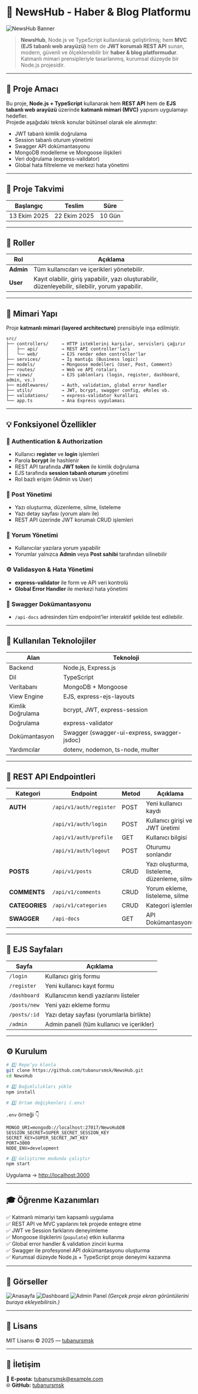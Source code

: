 # 📰 NewsHub - Haber & Blog Platformu

![NewsHub Banner](https://via.placeholder.com/1000x250/007bff/ffffff?text=NewsHub+-+Haber+%26+Blog+Platformu)

> **NewsHub**, Node.js ve TypeScript kullanılarak geliştirilmiş; hem **MVC (EJS tabanlı web arayüzü)** hem de **JWT korumalı REST API** sunan, modern, güvenli ve ölçeklenebilir bir **haber & blog platformudur**.  
> Katmanlı mimari prensipleriyle tasarlanmış, kurumsal düzeyde bir Node.js projesidir.

---

## 🎯 Proje Amacı

Bu proje, **Node.js + TypeScript** kullanarak hem **REST API** hem de **EJS tabanlı web arayüzü** üzerinde **katmanlı mimari (MVC)** yapısını uygulamayı hedefler.  
Projede aşağıdaki teknik konular bütünsel olarak ele alınmıştır:

- JWT tabanlı kimlik doğrulama  
- Session tabanlı oturum yönetimi  
- Swagger API dokümantasyonu  
- MongoDB modelleme ve Mongoose ilişkileri  
- Veri doğrulama (express-validator)  
- Global hata filtreleme ve merkezi hata yönetimi  

---

## 📅 Proje Takvimi

| Başlangıç | Teslim | Süre |
|------------|---------|------|
| 13 Ekim 2025 | 22 Ekim 2025 | 10 Gün |

---

## 👥 Roller

| Rol | Açıklama |
|------|-----------|
| **Admin** | Tüm kullanıcıları ve içerikleri yönetebilir. |
| **User** | Kayıt olabilir, giriş yapabilir, yazı oluşturabilir, düzenleyebilir, silebilir, yorum yapabilir. |

---

## 🧱 Mimari Yapı

Proje **katmanlı mimari (layered architecture)** prensibiyle inşa edilmiştir.

```
src/
├── controllers/     → HTTP isteklerini karşılar, servisleri çağırır
│   ├── api/         → REST API controller'ları
│   └── web/         → EJS render eden controller'lar
├── services/        → İş mantığı (Business logic)
├── models/          → Mongoose modelleri (User, Post, Comment)
├── routes/          → Web ve API rotaları
├── views/           → EJS şablonları (login, register, dashboard, admin, vs.)
├── middlewares/     → Auth, validation, global error handler
├── utils/           → JWT, bcrypt, swagger config, eRoles vb.
├── validations/     → express-validator kuralları
└── app.ts           → Ana Express uygulaması
```

---

## 💡 Fonksiyonel Özellikler

### 🔐 Authentication & Authorization
- Kullanıcı **register** ve **login** işlemleri  
- Parola **bcrypt** ile hashlenir  
- REST API tarafında **JWT token** ile kimlik doğrulama  
- EJS tarafında **session tabanlı oturum** yönetimi  
- Rol bazlı erişim (Admin vs User)

### 📝 Post Yönetimi
- Yazı oluşturma, düzenleme, silme, listeleme  
- Yazı detay sayfası (yorum alanı ile)  
- REST API üzerinde JWT korumalı CRUD işlemleri  

### 💬 Yorum Yönetimi
- Kullanıcılar yazılara yorum yapabilir  
- Yorumlar yalnızca **Admin** veya **Post sahibi** tarafından silinebilir  

### ⚙️ Validasyon & Hata Yönetimi
- **express-validator** ile form ve API veri kontrolü  
- **Global Error Handler** ile merkezi hata yönetimi  

### 📘 Swagger Dokümantasyonu
- `/api-docs` adresinden tüm endpoint’ler interaktif şekilde test edilebilir.  

---

## 🧰 Kullanılan Teknolojiler

| Alan | Teknoloji |
|------|------------|
| Backend | Node.js, Express.js |
| Dil | TypeScript |
| Veritabanı | MongoDB + Mongoose |
| View Engine | EJS, express-ejs-layouts |
| Kimlik Doğrulama | bcrypt, JWT, express-session |
| Doğrulama | express-validator |
| Dokümantasyon | Swagger (swagger-ui-express, swagger-jsdoc) |
| Yardımcılar | dotenv, nodemon, ts-node, multer |

---

## 🧩 REST API Endpointleri

| Kategori | Endpoint | Metod | Açıklama | Yetki |
|-----------|-----------|--------|-----------|--------|
| **AUTH** | `/api/v1/auth/register` | POST | Yeni kullanıcı kaydı | Public |
|  | `/api/v1/auth/login` | POST | Kullanıcı girişi ve JWT üretimi | Public |
|  | `/api/v1/auth/profile` | GET | Kullanıcı bilgisi | JWT |
|  | `/api/v1/auth/logout` | POST | Oturumu sonlandır | JWT |
| **POSTS** | `/api/v1/posts` | CRUD | Yazı oluşturma, listeleme, düzenleme, silme | JWT |
| **COMMENTS** | `/api/v1/comments` | CRUD | Yorum ekleme, listeleme, silme | JWT |
| **CATEGORIES** | `/api/v1/categories` | CRUD | Kategori işlemleri | Admin |
| **SWAGGER** | `/api-docs` | GET | API Dokümantasyonu | Public |

---

## 📄 EJS Sayfaları

| Sayfa | Açıklama |
|--------|-----------|
| `/login` | Kullanıcı giriş formu |
| `/register` | Yeni kullanıcı kayıt formu |
| `/dashboard` | Kullanıcının kendi yazılarını listeler |
| `/posts/new` | Yeni yazı ekleme formu |
| `/posts/:id` | Yazı detay sayfası (yorumlarla birlikte) |
| `/admin` | Admin paneli (tüm kullanıcı ve içerikler) |

---

## ⚙️ Kurulum

```bash
# 1️⃣ Repo’yu klonla
git clone https://github.com/tubanursmsk/NewsHub.git
cd NewsHub

# 2️⃣ Bağımlılıkları yükle
npm install

# 3️⃣ Ortam değişkenleri (.env)
```

`.env` örneği 👇
```dotenv
MONGO_URI=mongodb://localhost:27017/NewsHubDB
SESSION_SECRET=SUPER_SECRET_SESSION_KEY
SECRET_KEY=SUPER_SECRET_JWT_KEY
PORT=3000
NODE_ENV=development
```

```bash
# 4️⃣ Geliştirme modunda çalıştır
npm start
```

Uygulama → [http://localhost:3000](http://localhost:3000)

---

## 🎓 Öğrenme Kazanımları

✅ Katmanlı mimariyi tam kapsamlı uygulama  
✅ REST API ve MVC yapılarını tek projede entegre etme  
✅ JWT ve Session farklarını deneyimleme  
✅ Mongoose ilişkilerini (`populate`) etkin kullanma  
✅ Global error handler & validation zinciri kurma  
✅ Swagger ile profesyonel API dokümantasyonu oluşturma  
✅ Kurumsal düzeyde Node.js + TypeScript proje deneyimi kazanma  

---

## 📸 Görseller

![Anasayfa](https://via.placeholder.com/800x400/007bff/ffffff?text=Anasayfa+-+NewsHub)
![Dashboard](https://via.placeholder.com/800x400/343a40/ffffff?text=Kullanici+Paneli)
![Admin Panel](https://via.placeholder.com/800x400/6c757d/ffffff?text=Admin+Paneli)
*(Gerçek proje ekran görüntülerini buraya ekleyebilirsin.)*

---

## 🧾 Lisans

MIT Lisansı © 2025 — [tubanursmsk](https://github.com/tubanursmsk)

---

## 💬 İletişim
📧 **E-posta:** tubanursmsk@example.com  
🌐 **GitHub:** [tubanursmsk](https://github.com/tubanursmsk)
